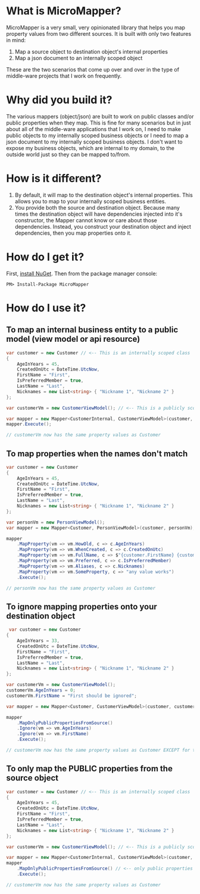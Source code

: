 # What is MicroMapper?
MicroMapper is a very small, very opinionated library that helps you map property values from two different sources. It is built with only two features in mind:

1. Map a source object to destination object's internal properties
2. Map a json document to an internally scoped object

These are the two scenarios that come up over and over in the type of middle-ware projects that I work on frequently.

# Why did you build it?
The various mappers (object/json) are built to work on public classes and/or public properties when they map. This is fine for many scenarios but in just about all of the middle-ware applications that I work on, I need to make public objects to my internally scoped business objects or I need to map a json document to my internally scoped business objects. I don't want to expose my business objects, which are internal to my domain, to the outside world just so they can be mapped to/from. 

# How is it different?
1. By default, it will map to the destination object's internal properties. This allows you to map to your internally scoped business entities.
2. You provide both the source and destination object. Because many times the destination object will have dependencies injected into it's constructor, the Mapper cannot know or care about those dependencies. Instead, you construct your destination object and inject dependencies, then you map properties onto it.

# How do I get it?
 First, [install NuGet](http://docs.nuget.org/docs/start-here/installing-nuget). Then from the package manager console:
 
 ```
PM> Install-Package MicroMapper
```

# How do I use it?
## To map an internal business entity to a public model (view model or api resource)

```csharp
var customer = new Customer // <-- This is an internally scoped class
{
    AgeInYears = 45,
    CreatedOnUtc = DateTime.UtcNow,
    FirstName = "First",
    IsPreferredMember = true,
    LastName = "Last",
    Nicknames = new List<string> { "Nickname 1", "Nickname 2" }
};

var customerVm = new CustomerViewModel(); // <-- This is a publicly scoped class

var mapper = new Mapper<CustomerInternal, CustomerViewModel>(customer, customerVm);
mapper.Execute();

// customerVm now has the same property values as Customer

```

## To map properties when the names don't match

```csharp
var customer = new Customer
{
    AgeInYears = 45,
    CreatedOnUtc = DateTime.UtcNow,
    FirstName = "First",
    IsPreferredMember = true,
    LastName = "Last",
    Nicknames = new List<string> { "Nickname 1", "Nickname 2" }
};

var personVm = new PersonViewModel();
var mapper = new Mapper<Customer, PersonViewModel>(customer, personVm);

mapper
    .MapProperty(vm => vm.HowOld, c => c.AgeInYears)
    .MapProperty(vm => vm.WhenCreated, c => c.CreatedOnUtc)
    .MapProperty(vm => vm.FullName, c => $"{customer.FirstName} {customer.LastName}")
    .MapProperty(vm => vm.Preferred, c => c.IsPreferredMember)
    .MapProperty(vm => vm.Aliases, c => c.Nicknames)
    .MapProperty(vm => vm.SomeProperty, c => "any value works")
    .Execute();

// personVm now has the same property values as Customer
```

## To ignore mapping properties onto your destination object

```csharp
 var customer = new Customer
{
    AgeInYears = 33,
    CreatedOnUtc = DateTime.UtcNow,
    FirstName = "First",
    IsPreferredMember = true,
    LastName = "Last",
    Nicknames = new List<string> { "Nickname 1", "Nickname 2" }
};

var customerVm = new CustomerViewModel();
customerVm.AgeInYears = 0;
customerVm.FirstName = "First should be ignored";

var mapper = new Mapper<Customer, CustomerViewModel>(customer, customerVm);

mapper
    .MapOnlyPublicPropertiesFromSource()
    .Ignore(vm => vm.AgeInYears)
    .Ignore(vm => vm.FirstName)
    .Execute();

// customerVm now has the same property values as Customer EXCEPT for the AgeInYears and FirstName properties (they were not mapped)
```

## To only map the PUBLIC properties from the source object

```csharp
var customer = new Customer // <-- This is an internally scoped class
{
    AgeInYears = 45,
    CreatedOnUtc = DateTime.UtcNow,
    FirstName = "First",
    IsPreferredMember = true,
    LastName = "Last",
    Nicknames = new List<string> { "Nickname 1", "Nickname 2" }
};

var customerVm = new CustomerViewModel(); // <-- This is a publicly scoped class

var mapper = new Mapper<CustomerInternal, CustomerViewModel>(customer, customerVm);
mapper
	.MapOnlyPublicPropertiesFromSource() // <-- only public properties of the Customer will be mapped onto the CustomerVm
	.Execute();

// customerVm now has the same property values as Customer

```